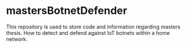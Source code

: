 # mastersBotnetDefender
This repository is used to store code and information regarding masters thesis. How to detect and defend against IoT botnets within a home network.
